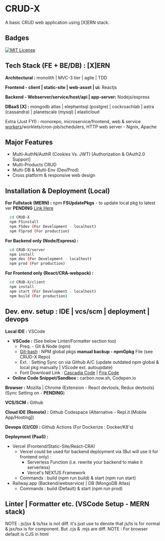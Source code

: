 
# CRUD-X

A basic CRUD web application using [X]ERN stack.

## Badges

[![MIT License](https://img.shields.io/badge/License-MIT-green.svg)](https://choosealicense.com/licenses/mit/)


## Tech Stack (FE + BE/DB) : [X]ERN 

**Architectural :** monolith | MVC-3 tier | agile | TDD

**Frontend - client | static-site | web-asset | ui:** Reactjs

**Backend - Webserver/service/host/api | app-server:** Nodejs/express

**DBaaS [X] :** mongodb atlas | elephantsql (postgre) | cockroachlab | astra (cassandra) | planetscale (mysql) | elasticloud

Extra (Just FYI) : monorepo, microservice/frontend, web & service [workers](https://web.dev/workers-overview)/worklets/cron-job/schedulers, HTTP web server - Ngnix, Apache

## Major Features

- Multi-AuthN/AuthR (Cookies Vs. JWT) [Authorization & OAuth2.0 Support]
- Multi-Products CRUD
- Multi-DB & Multi-Env (Dev/Prod)
- Cross platform & responsive web design


## Installation & Deployment (Local)

**For Fullstack (MERN) :** npm **FSUpdatePkgs** - to update local pkg to latest ver **PENDING** [Link Here](https://stackoverflow.com/a/34295664)
```bash
  cd CRUD-X
  npm FSinstall
  npm FSdev (For Development - localhost)
  npm FSprod (For production)
```

**For Backend only (Node/Express) :**

```bash
  cd CRUD-X/server
  npm install
  npm dev (For Development - localhost)
  npm prod (For production)
```

**For Frontend only (React/CRA-webpack) :**

```bash
  cd CRUD-X/client
  npm install
  npm start (For Development - localhost)
  npm build (For production)
```


## Dev. env. setup : IDE | vcs/scm | deployment | devops

**Local IDE :** VSCode 
  - **VSCode :** (See below Linter/Formatter section too) 
    - Preq. - Git & Node (npm)
    - [Git-bash](https://stackoverflow.com/a/41199625) : NPM global pkgs **manual backup - npmGpkg** File (see CRUD-X Repo)
    - Ext. : Setting Sync on via Github A/C (update outdated npm global & local pkg manually | VScode ext. autoupdate)
    - Font Download Link : [Cascadia Code](https://github.com/microsoft/cascadia-code) | [Fira Code](https://github.com/tonsky/FiraCode)
  - **Online Code Snippet/Sandbox :** carbon.now.sh, Codepen.io

**Browser :** Mozilla | Chrome (Extension - React devtools, Redux devtools) (Sync Setting on - **PENDING**)

**VCS/SCM :** Github

**Cloud IDE (Remote) :** Github Codespace (Alternative - Repl.it [Mobile App/Hosting])

**Devops (CI/CD) :** Github Actions (For Dockerize : Docker/K8's)

**Deployment (PaaS) :** 
  - Vercel (Frontend/Static-Site/React-CRA)
    - Vercel could be used for backend deployment via (But will use it for frontend only) :
      - Serverless Function (i.e. rewrite your backend to make it serverless)
      - Vercel's NEXTJS Framework
    - Commands : build (npm run build) & start (npm run start)
  - Railway.app (Backend/webservice) | DB (MongoDB Atlas)
    - Commands : build (Default) & start (npm run prod)

## Linter | Formatter etc. (VSCode Setup - MERN stack)
NOTE : js/jsx & ts/tsx is not diff. it's just use to denote that js/ts is for normal & jsx/tsx is for component. But .cjs & .mjs are diff.
NOTE : For browser default is CJS in html <script> tag, but if ur using MJS then u need to mention "type=module" in <script> tag. As we are using react here, we dont need to worry as react will build html for us.
NOTE : Alternative Names CJS => Source Type - Script | MJS => Source Type - Module
  - **Extensions | NPM Packages (-D)** 
    - [L1](https://stackoverflow.com/questions/68721073/what-is-the-difference-between-installing-eslint-as-extension-and-installing-as) | [L2](https://stackoverflow.com/questions/61925900/what-is-the-difference-between-installing-prettier-as-a-npm-package-and-installi) | [L3](https://eslint.org/docs/latest/user-guide/getting-started) | [L4](https://prettier.io/docs/en/comparison.html) | [L5](https://www.youtube.com/watch?v=ZXW6Jn6or1w) | [L6](https://www.youtube.com/watch?v=H91aqUHn8sE) | [L7](https://www.robinwieruch.de/prettier-eslint/)
    - VSCode : Global
      - Linter : Eslint
      - Formatter : Prettier
      - (Lint+Format) : Lintel, Prettier ESlint etc. (Refer Official website of both)
    - Node/NPM : Local (-D)
      - React : react, react-dom, jest
      - Linting (FE/BE)
        - Eslint : eslint, eslint-cli (CRA ESlint extends "react-app")
        - TS : typescript, ts-node, types/node, types/react, types/react-dom
      - Formatter : prettier
      - (Lint+Format) : prettier-eslint, etc. (Refer Official website of both)
      - Config (Custom) : .eslintrc.js (extends airbnb, react-app, etc), .prettierrc, .editorconfig, etc.
        - tsconfig.json (.tslintrc deprecated in favor of .eslintrc)
          - module = NodeNext for MJS & commonJS for CJS // 'import' needs .js extn. for MJS & .cjs for CJS
          - moduleResolution = NodeNext 
  - **Frontend (React v18+)** : React is defaulted to ES6/MJS module system.
    - **Current** : Javascript (ES6+)
      - Filename : .js/.jsx (js/jsx are equiv. here but as mentioned in note above, we use it for diff. purpose)
      - Module system : ES6 (.mjs) => import/export (we don't need to have .mjs extension bcz react CRA defaults to mjs so js/jsx=mjs)
    - **Future** : Typescript (CRA --template typescript)
      - Filename : .ts/.tsx (ts/tsx are equiv. here but as mentioned in note above, we use it for diff. purpose)
      - Module system : ES6 (.mjs) => import/export (js/jsx=mjs=ts/tsx, so we use ts/tsx only)
  - **Backend (Node v18+)** : Node is defaulted to commonJS/js/cjs module system => require/module.exports
    - **Current** : Javascript (ES6+) // Node is defaulted to CJS, but here we use MJS so following settings will change.
      - Filename : .js/.mjs (Package.json => "type": "module") // Both js/mjs are equiv here bcz "module" is mentioned in package.json, we stick to .js
      - Module system : ES6 (js/mjs) => import/export // We r using "mjs", but if you wanna use "cjs" somewhere add "abc.cjs" ext. explicitly
    - **Future** : Typescript [see](https://www.youtube.com/watch?v=H91aqUHn8sE&t=15s)
      - Filename : .ts (Package.json => "type": "module" | `tsc` compiler : a.ts => a.js | node a.js)
      - Module system : ES6 (.mjs) => import/export (js=mjs=ts, so we use ts only)

## File-folder (project) structure : separation of concern
 - **CRUD-X (Root Folder)**
   - **Client** [Feature/funct./comp. driven] (Other - group by file type, pages with global folder/colocation of related comp. etc.)
      - public
      - src
        - Assets : images, static file etc. 
        - Components (Templates/Props)
          - core : common and basic components, such as Home,Menu components which are common to all other comp.
          - post : post-related components
          - user : user-related components
          - componentFolderN : and so on....
        - Pages
        - Config (To overwrite global configs - .eslintrc.js, .prettierrc, .editorconfig, webpack.config.js - CRA/webpack already has eslint so gen. we dont include it)
        - i18n
        - navigation : Router (Navigation) -> react-router-dom
        - redux : actions, reducers, store.js [Redux Toolkit -> Redux & Thunk Dev tools]
        - Services - API
          - auth : auth-related components and helper code, routes etc.
        - styles
        - utils - Helper methods, validations etc. 
        - __tests__ : Jest Framework (Unit testing)
        - index.js ===> Main entry point for react
      - node_modules
      - .gitignore
      - Package.json (frontend)
      - README.MD
   - **Server** [Separation based on functionality]
      - config (overwrite global configs : .eslintrc.js, .prettierrc, .editorconfig, webpack.config.js etc.)
      - controllers
      - database
      - env
      - middlewares
      - models (ORM)
      - routes
      - tests
      - util
      - server.js ===> Main entry point for nodejs server
      - node_modules (backend)
      - .gitignore (backend)
      - Package.json (backend)
      - Readme.MD (backend)
      - node_modules
      - .gitignore
      - Package.json (backend)
   - Package.json (root) - shared b/w both FE/BE
   - License
   - .gitignore
   - Readme.MD

## Environment Variables

To run this project, you will need to add the following environment variables to your .env file

`NODE_ENV`

`PORT`

`MONGO_URL`

## Demo

![](https://media1.giphy.com/media/wAvzlIA6cRPeDyRjY9/giphy.gif?cid=790b7611de9cb72ce5aa85de257c1cec75ef4ba7982098bf&rid=giphy.gif&ct=g)


## Contributing

Contributions are always Welcome. Make a Pull Request (PR) or raise an issue. Will review them when time permits.


## FAQ

#### Is this CRUD App for commercial use ?

Nope.

#### Is this your Personal project ?

Yup, to clear out my basics of fullstack web app dev. 


## Feedback & Support

If you have any feedback, please reach out to me at sonimonish00[at]gmail[dot]com


## 🚀 About Me : Hi, I'm Monish! 👋
🧠 I'm currently learning backend/full stack development.


## 🔗 Links
[![portfolio](https://img.shields.io/badge/my_portfolio-000?style=for-the-badge&logo=ko-fi&logoColor=white)](https://sonimonish00.github.io/)

[![linkedin](https://img.shields.io/badge/linkedin-0A66C2?style=for-the-badge&logo=linkedin&logoColor=white)](https://www.linkedin.com/in/monishsoni)

[![twitter](https://img.shields.io/badge/twitter-1DA1F2?style=for-the-badge&logo=twitter&logoColor=white)](https://twitter.com/MonishSoni95)


## 🛠 Skills
Python, Javascript (Node, React), HTML, CSS

